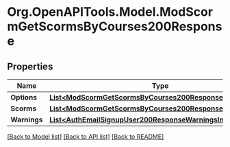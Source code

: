 # Org.OpenAPITools.Model.ModScormGetScormsByCourses200Response

## Properties

Name | Type | Description | Notes
------------ | ------------- | ------------- | -------------
**Options** | [**List&lt;ModScormGetScormsByCourses200ResponseOptionsInner&gt;**](ModScormGetScormsByCourses200ResponseOptionsInner.md) |  | [optional] 
**Scorms** | [**List&lt;ModScormGetScormsByCourses200ResponseScormsInner&gt;**](ModScormGetScormsByCourses200ResponseScormsInner.md) |  | 
**Warnings** | [**List&lt;AuthEmailSignupUser200ResponseWarningsInner&gt;**](AuthEmailSignupUser200ResponseWarningsInner.md) |  | [optional] 

[[Back to Model list]](../README.md#documentation-for-models) [[Back to API list]](../README.md#documentation-for-api-endpoints) [[Back to README]](../README.md)

